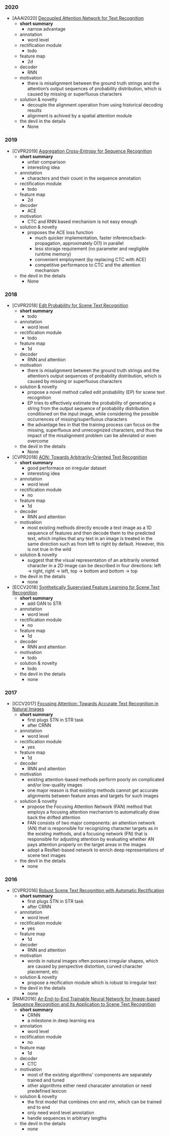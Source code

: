 ### 2020
- [AAAI2020] [Decoupled Attention Network for Text Recognition](https://arxiv.org/abs/1912.10205)
  - **short summary**
    - narrow advantage
  - annotation
    - word level
  - rectification module
    - todo
  - feature map
    - 2d
  - decoder
    - RNN
  - motivation
    - there is misalignment between the ground truth strings and the attention’s output sequences of probability distribution, which is caused by missing or superfluous characters
  - solution & novelty
    - decouple the alignment operation from using historical decoding results
    - alignment is achived by a spatial attention module
  - the devil in the details
    - None
### 2019
- [CVPR2019] [Aggregation Cross-Entropy for Sequence Recognition](https://arxiv.org/abs/1904.08364)
  - **short summary**
    - unfair comparison
    - interesting idea
  - annotation
    - characters and their count in the sequence annotation  
  - rectification module
    - todo
  - feature map
    - 2d
  - decoder
    - ACE
  - motivation
    - CTC and RNN based mechanism is not easy enough
  - solution & novelty
    - proposes the ACE loss function
      - much quicker implementation, faster inference/back-propagation, approximately O(1) in parallel
      - less storage requirement (no parameter and negligible runtime memory)
      - convenient employment (by replacing CTC with ACE)
      - competitive performance to CTC and the attention mechanism
  - the devil in the details
    - None  
### 2018
- [CVPR2018] [Edit Probability for Scene Text Recognition](https://arxiv.org/abs/1805.03384)
  - **short summary**
    - todo
  - annotation
    - word level
  - rectification module
    - todo
  - feature map
    - 1d
  - decoder
    - RNN and attention
  - motivation
    - there is misalignment between the ground truth strings and the attention’s output sequences of probability distribution, which is caused by missing or superfluous characters
  - solution & novelty
    - propose a novel method called edit probability (EP) for scene text recognition
    - EP tries to effectively estimate the probability of generating a string from the output sequence of probability distribution conditioned on the input image, while considering the possible occurrences of missing/superfluous characters
    - the advantage lies in that the training process can focus on the missing, superfluous and unrecognized characters, and thus the impact of the misalignment problem can be alleviated or even overcome
  - the devil in the details
    - None 
- [CVPR2018] [AON: Towards Arbitrarily-Oriented Text Recognition](https://arxiv.org/abs/1711.04226)
  - **short summary**
    - good performace on irregular dataset
    - interesting idea
  - annotation
    - word level
  - rectification module
    - no
  - feature map
    - 1d
  - decoder
    - RNN and attention
  - motivation
    - most existing methods directly encode a text image as a 1D sequence of features and then decode them to the predicted text, which implies that any text in an image is treated in the same direction such as from left to right by default. However, this is not true in the wild
  - solution & novelty
    - suggest that the visual representation of an arbitrarily oriented character in a 2D image can be described in four directions: left → right, right → left, top → bottom and bottom → top
  - the devil in the details
    - none
- [ECCV2018] [Synthetically Supervised Feature Learning for
Scene Text Recognition](http://openaccess.thecvf.com/content_ECCV_2018/papers/Yang_Liu_Synthetically_Supervised_Feature_ECCV_2018_paper.pdf)
  - **short summary**
    - add GAN to STR
  - annotation
    - word level
  - rectification module
    - no
  - feature map
    - 1d
  - decoder
    - RNN and attention
  - motivation
    - todo
  - solution & novelty
    - todo
  - the devil in the details
    - none
### 2017
- [ICCV2017] [Focusing Attention: Towards Accurate Text Recognition in Natural Images](https://arxiv.org/abs/1709.02054)
  - **short summary**
    - first plugs STN in STR task
    - after CRNN
  - annotation
    - word level
  - rectification module
    - yes
  - feature map
    - 1d
  - decoder
    - RNN and attention
  - motivation
    - existing attention-based methods perform poorly on complicated and/or low-quality images
    - one major reason is that existing methods cannot get accurate alignments between feature areas and targets for such images
  - solution & novelty
    - propose the Focusing Attention Network (FAN) method that employs a focusing attention mechanism to automatically draw back the drifted attention
    - FAN consists of two major components: an attention network (AN) that is responsible for recognizing character targets as in the existing methods, and a focusing network (FN) that is responsible for adjusting attention by evaluating whether AN pays attention properly on the target areas in the images
    - adopt a ResNet-based network to enrich deep representations of scene text images
  - the devil in the details
    - none
### 2016
- [CVPR2016] [Robust Scene Text Recognition with Automatic Rectification
](https://arxiv.org/abs/1603.03915)
  - **short summary**
    - first plugs STN in STR task
    - after CRNN
  - annotation
    - word level
  - rectification module
    - yes
  - feature map
    - 1d
  - decoder
    - RNN and attention
  - motivation
    - words in natural images often possess irregular shapes, which are caused by perspective distortion, curved character placement, etc
  - solution & novelty
    - propose a recification module which is robust to irregular text
  - the devil in the details
    - none
- [PAMI2016] [An End-to-End Trainable Neural Network for Image-based Sequence Recognition and Its Application to Scene Text Recognition](https://arxiv.org/abs/1507.05717)
  - **short summary**
    - CRNN
    - a milestone in deep learning era
  - annotation
    - word level
  - rectification module
    - no
  - feature map
    - 1d
  - decoder
    - CTC
  - motivation
    - most of the existing algorithms' components are separately trained and tuned
    - other algorithms either need characater annotation or need predefined lexicon
  - solution & novelty
    - the first model that combines cnn and rnn, which can be trained end to end
    - only need word level annotation
    - handle sequences in arbitrary lengths
  - the devil in the details
    - none
